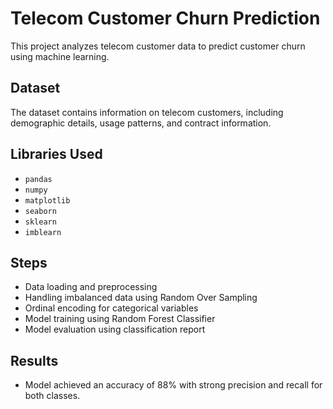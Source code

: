 # Telecom Customer Churn Prediction

This project analyzes telecom customer data to predict customer churn using machine learning.

## Dataset
The dataset contains information on telecom customers, including demographic details, usage patterns, and contract information.

## Libraries Used
- `pandas`
- `numpy`
- `matplotlib`
- `seaborn`
- `sklearn`
- `imblearn`

## Steps
- Data loading and preprocessing
- Handling imbalanced data using Random Over Sampling
- Ordinal encoding for categorical variables
- Model training using Random Forest Classifier
- Model evaluation using classification report

## Results
- Model achieved an accuracy of 88% with strong precision and recall for both classes.

